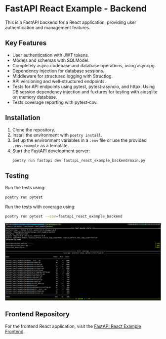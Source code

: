 # FastAPI React Example - Backend
This is a FastAPI backend for a React application, providing user authentication and management features.

## Key Features
- User authentication with JWT tokens.
- Models and schemas with SQLModel.
- Completely async codebase and database operations, using asyncpg.
- Dependency injection for database sessions.
- Middleware for structured logging with Structlog.
- API versioning and well-structured endpoints.
- Tests for API endpoints using pytest, pytest-asyncio, and httpx. Using DB session dependency injection and fuxtures for testing with aiosqlite on memory database.
- Tests coverage reporting with pytest-cov.

## Installation
1. Clone the repository.
2. Install the environment with `poetry install`.
3. Set up the environment variables in a `.env` file or use the provided `.env.example` as a template.
4. Start the FastAPI development server:
    ```bash
    poetry run fastapi dev fastapi_react_example_backend/main.py
    ```

## Testing
Run the tests using:
```bash
poetry run pytest
```

Run the tests with coverage using:
```bash
poetry run pytest --cov=fastapi_react_example_backend
```

![Coverage](coverage.png)

## Frontend Repository
For the frontend React application, visit the [FastAPI React Example Frontend](https://github.com/M4RC0Sx/FastAPI-React-Example-Frontend).